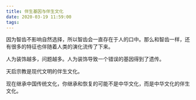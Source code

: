```yaml
---
title: 伴生基因与伴生文化
date: 2020-03-19 11:59:00
tags:
---
```



因为智齿不影响自然选择，所以智齿会一直存在于人的口中。那么和智齿一样，还有很多的特征也伴随着人类的演化流传了下来。

人为装饰越多，问题越多。人为装饰导致一个错误的基因得到了遗传。

天启宗教是现代文明的伴生文化。

现在继承中国传统文化，你继承和恢复的可能不是中华文化，而是中华文化的伴生文化。

